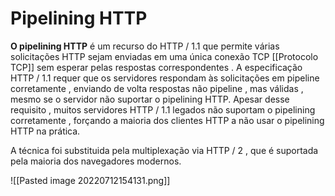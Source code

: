 #           Pipelining HTTP
__O pipelining HTTP__ é um recurso do HTTP / 1.1 que permite várias solicitações HTTP sejam enviadas em uma única conexão TCP [[Protocolo TCP]] sem esperar pelas respostas correspondentes . A especificação  HTTP / 1.1 requer que os servidores respondam às solicitações em pipeline corretamente , enviando de volta respostas não pipeline , mas válidas , mesmo se o servidor não suportar o pipelining HTTP. Apesar desse requisito , muitos servidores HTTP / 1.1  legados não suportam o pipelining corretamente , forçando a maioria dos clientes HTTP a não usar o pipelining HTTP na prática.

A técnica foi substituida pela multiplexação via HTTP / 2 , que é suportada pela maioria dos navegadores modernos. 

![[Pasted image 20220712154131.png]]
